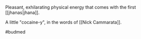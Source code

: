 Pleasant, exhilarating physical energy that comes with the first [[jhanas|jhana]]. 

A little "cocaine-y", in the words of [[Nick Cammarata]].

#budmed 